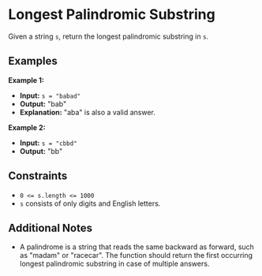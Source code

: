 # Longest Palindromic Substring

Given a string `s`, return the longest palindromic substring in `s`.

## Examples

**Example 1:**

- **Input:** `s = "babad"`
- **Output:** "bab"
- **Explanation:** "aba" is also a valid answer.

**Example 2:**

- **Input:** `s = "cbbd"`
- **Output:** "bb"

## Constraints

- `0 <= s.length <= 1000`
- `s` consists of only digits and English letters.

## Additional Notes

- A palindrome is a string that reads the same backward as forward, such as "madam" or "racecar". The function should return the first occurring longest palindromic substring in case of multiple answers.